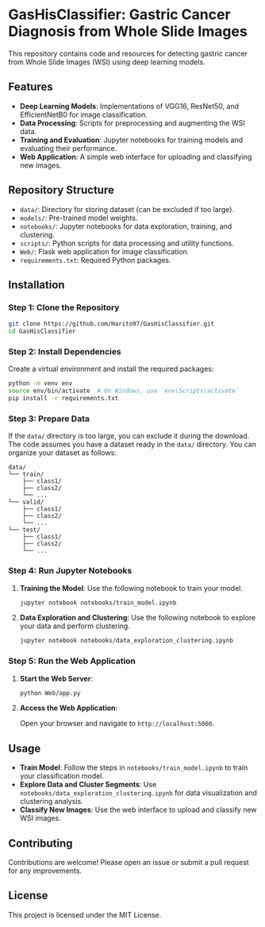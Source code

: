 # GasHisClassifier: Gastric Cancer Diagnosis from Whole Slide Images

This repository contains code and resources for detecting gastric cancer from Whole Slide Images (WSI) using deep learning models.

## Features

- **Deep Learning Models**: Implementations of VGG16, ResNet50, and EfficientNetB0 for image classification.
- **Data Processing**: Scripts for preprocessing and augmenting the WSI data.
- **Training and Evaluation**: Jupyter notebooks for training models and evaluating their performance.
- **Web Application**: A simple web interface for uploading and classifying new images.

## Repository Structure

- `data/`: Directory for storing dataset (can be excluded if too large).
- `models/`: Pre-trained model weights.
- `notebooks/`: Jupyter notebooks for data exploration, training, and clustering.
- `scripts/`: Python scripts for data processing and utility functions.
- `Web/`: Flask web application for image classification.
- `requirements.txt`: Required Python packages.

## Installation

### Step 1: Clone the Repository

```bash
git clone https://github.com/Harito97/GasHisClassifier.git
cd GasHisClassifier
```

### Step 2: Install Dependencies

Create a virtual environment and install the required packages:

```bash
python -m venv env
source env/bin/activate  # On Windows, use `env\Scripts\activate`
pip install -r requirements.txt
```

### Step 3: Prepare Data

If the `data/` directory is too large, you can exclude it during the download. The code assumes you have a dataset ready in the `data/` directory. You can organize your dataset as follows:

```
data/
└── train/
    ├── class1/
    ├── class2/
    └── ...
└── valid/
    ├── class1/
    ├── class2/
    └── ...
└── test/
    ├── class1/
    ├── class2/
    └── ...
```

### Step 4: Run Jupyter Notebooks

1. **Training the Model**: Use the following notebook to train your model.

   ```bash
   jupyter notebook notebooks/train_model.ipynb
   ```

2. **Data Exploration and Clustering**: Use the following notebook to explore your data and perform clustering.

   ```bash
   jupyter notebook notebooks/data_exploration_clustering.ipynb
   ```

### Step 5: Run the Web Application

1. **Start the Web Server**:

   ```bash
   python Web/app.py
   ```

2. **Access the Web Application**:

   Open your browser and navigate to `http://localhost:5000`.

## Usage

- **Train Model**: Follow the steps in `notebooks/train_model.ipynb` to train your classification model.
- **Explore Data and Cluster Segments**: Use `notebooks/data_exploration_clustering.ipynb` for data visualization and clustering analysis.
- **Classify New Images**: Use the web interface to upload and classify new WSI images.

## Contributing

Contributions are welcome! Please open an issue or submit a pull request for any improvements.

## License

This project is licensed under the MIT License.

